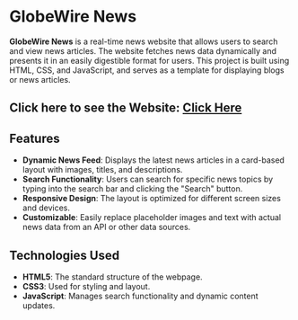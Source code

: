 # GlobeWire News

**GlobeWire News** is a real-time news website that allows users to search and view news articles. The website fetches news data dynamically and presents it in an easily digestible format for users. This project is built using HTML, CSS, and JavaScript, and serves as a template for displaying blogs or news articles.
## Click here to see the Website: [**Click Here**](https://chandan-1824.github.io/News-Website/)
## Features

- **Dynamic News Feed**: Displays the latest news articles in a card-based layout with images, titles, and descriptions.
- **Search Functionality**: Users can search for specific news topics by typing into the search bar and clicking the "Search" button.
- **Responsive Design**: The layout is optimized for different screen sizes and devices.
- **Customizable**: Easily replace placeholder images and text with actual news data from an API or other data sources.

## Technologies Used

- **HTML5**: The standard structure of the webpage.
- **CSS3**: Used for styling and layout.
- **JavaScript**: Manages search functionality and dynamic content updates.


